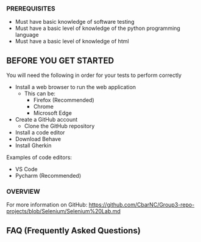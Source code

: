 ### PREREQUISITES
- Must have basic knowledge of software testing
- Must have a basic level of knowledge of the python programming language
- Must have a basic level of knowledge of html

## BEFORE YOU GET STARTED
You will need the following in order for your tests to perform correctly

- Install a web browser to run the web application
    - This can be:
        - Firefox (Recommended)
        - Chrome
        - Microsoft Edge
- Create a GitHub account
  - Clone the GitHub repository
- Install a code editor
- Download Behave
- Install Gherkin

Examples of code editors:
- VS Code
- Pycharm (Recommended)

### OVERVIEW

For more information on GitHub: https://github.com/CbarNC/Group3-repo-projects/blob/Selenium/Selenium%20Lab.md


### 

## 

## 

## 

## FAQ (Frequently Asked Questions)
 <a id="faq"></a>
